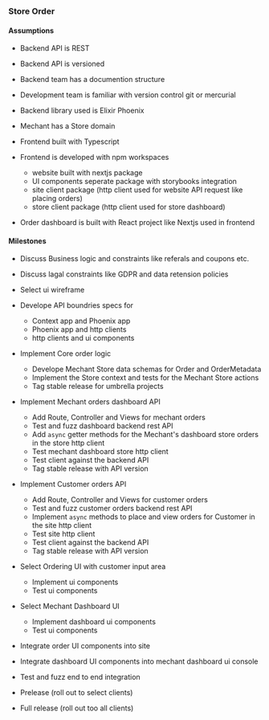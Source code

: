 ### Store Order 

#### Assumptions
- Backend API is REST
- Backend API is versioned
- Backend team has a documention structure
- Development team is familiar with version control git or mercurial
- Backend library used is Elixir Phoenix
- Mechant has a Store domain 
- Frontend built with Typescript
- Frontend is developed with npm workspaces
    - website built with nextjs package
    - UI components seperate package with storybooks integration
    - site client package (http client used for website API request like placing orders)
    - store client package (http client used for store dashboard)

- Order dashboard is built with React project like Nextjs used in frontend

#### Milestones
- Discuss Business logic and constraints like referals and coupons etc.
- Discuss lagal constraints like GDPR and data retension policies
- Select ui wireframe
- Develope API boundries specs for
    - Context app and Phoenix app
    - Phoenix app and http clients
    - http clients and ui components

- Implement Core order logic
    - Develope Mechant Store data schemas for Order and OrderMetadata
    - Implement the Store context and tests for the Mechant Store actions
    - Tag stable release for umbrella projects

- Implement Mechant orders dashboard API
    - Add Route, Controller and Views for mechant orders
    - Test and fuzz dashboard backend rest API
    - Add `async` getter methods for the Mechant's dashboard store orders in the store http client
    - Test mechant dashboard store http client
    - Test client against the backend API
    - Tag stable release with API version

- Implement Customer orders API
    - Add Route, Controller and Views for customer orders
    - Test and fuzz customer orders backend rest API
    - Implement `async` methods to place and view orders for Customer in the site http client
    - Test site http client
    - Test client against the backend API
    - Tag stable release with API version

- Select Ordering UI with customer input area
    - Implement ui components
    - Test ui components
    
- Select Mechant Dashboard UI
    - Implement dashboard ui components
    - Test ui components

- Integrate order UI components into site
- Integrate dashboard UI components into mechant dashboard ui console
- Test and fuzz end to end integration
- Prelease (roll out to select clients)
- Full release (roll out too all clients)

